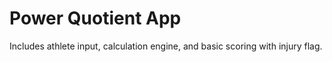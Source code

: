 # Power Quotient App

Includes athlete input, calculation engine, and basic scoring with injury flag.